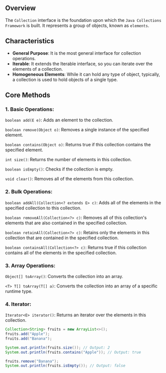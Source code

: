 ## Overview

The `Collection` interface is the foundation upon which the `Java Collections Framework` is built.
It represents a group of objects, known as `elements`.

## Characteristics

- **General Purpose**: It is the most general interface for collection operations.
- **Iterable**: It extends the Iterable interface, so you can iterate over the elements of a collection.
- **Homogeneous Elements**: While it can hold any type of object, typically, a collection is used to hold objects of a single type.

## Core Methods

### 1. Basic Operations:

`boolean add(E e)`: Adds an element to the collection.

`boolean remove(Object o)`: Removes a single instance of the specified element.

`boolean contains(Object o)`: Returns true if this collection contains the specified element.

`int size()`: Returns the number of elements in this collection.

`boolean isEmpty()`: Checks if the collection is empty.

`void clear()`: Removes all of the elements from this collection.

### 2. Bulk Operations:

`boolean addAll(Collection<? extends E> c)`: Adds all of the elements in the specified collection to this collection.

`boolean removeAll(Collection<?> c)`: Removes all of this collection's elements that are also contained in the specified collection.

`boolean retainAll(Collection<?> c)`: Retains only the elements in this collection that are contained in the specified collection.

`boolean containsAll(Collection<?> c)`: Returns true if this collection contains all of the elements in the specified collection.

### 3. Array Operations:

`Object[] toArray()`: Converts the collection into an array.

`<T> T[] toArray(T[] a)`: Converts the collection into an array of a specific runtime type.

### 4. Iterator:

`Iterator<E> iterator()`: Returns an iterator over the elements in this collection.

```java
Collection<String> fruits = new ArrayList<>();
fruits.add("Apple");
fruits.add("Banana");

System.out.println(fruits.size()); // Output: 2
System.out.println(fruits.contains("Apple")); // Output: true

fruits.remove("Banana");
System.out.println(fruits.isEmpty()); // Output: false

```
